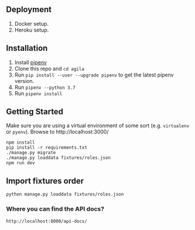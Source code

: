 ## Deployment
1. Docker setup.
2. Heroku setup.

## Installation
1. Install [pipenv](https://pypi.org/project/pipenv/)
2. Clone this repo and `cd agila`
3. Run `pip install --user --upgrade pipenv` to get the latest pipenv version.
4. Run `pipenv --python 3.7`
5. Run `pipenv install`


## Getting Started
Make sure you are using a virtual environment of some sort (e.g. `virtualenv` or
`pyenv`).
Browse to http://localhost:3000/

```
npm install
pip install -r requirements.txt
./manage.py migrate
./manage.py loaddata fixtures/roles.json
npm run dev
```

## Import fixtures order

```
python manage.py loaddata fixtures/roles.json
```

### Where you can find the API docs?
    http://localhost:8000/api-docs/

    
